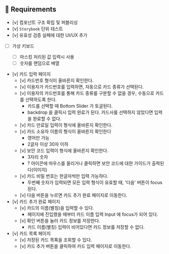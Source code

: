 ## 📝 Requirements

- [v] 컴포넌트 구조 확립 및 퍼블리싱
- [v] `Storybook` 단위 테스트
- [v] 유효성 검증 실패에 대한 UI/UX 추가
- [ ] 가상 키보드

  - [ ] 마스킹 처리된 값 입력시 사용
  - [ ] 숫자를 랜덤으로 배열

- [v] 카드 입력 페이지
  - [v] 카드번호 형식이 올바른지 확인한다.
  - [v] 이용자가 카드번호를 입력하면, 자동으로 카드 종류가 선택된다.
  - [v] 이용자의 카드번호를 통해 카드 종류를 구분할 수 없을 경우, 수동으로 카드를 선택하도록 한다.
    - 카드를 선택할 때 Bottom Slider 가 토글된다.
    - backdrop 을 클릭시 입력 완료가 된다. 카드사를 선택하지 않았다면 입력을 완료할 수 없다.
  - [v] 카드 만료일 입력이 형식에 올바른지 확인한다.
  - [v] 카드 소유자 이름의 형식이 올바른지 확인한다
    - 영어만 가능
    - 2글자 이상 30자 이하
  - [v] 보안 코드 입력이 형식에 올바른지 확인한다.
    - 3자리 숫자
    - ? 아이콘에 마우스를 올리거나 클릭하면 보안 코드에 대한 가이드가 출력된다(이미지)
  - [v] 카드 비밀 번호는 한글자씩만 입력 가능하다.
    - 두번째 숫자가 입력되면 모든 입력 형식이 유효할 때, '다음' 버튼이 focus 된다.
  - [v] 다음 버튼을 누르면 카드 추가 완료 페이지로 이동한다.
- [v] 카드 추가 완료 페이지
  - [v] 카드의 이름(별칭)을 입력할 수 있다.
    - 페이지에 진입했을 때부터 카드 이름 입력 Input 에 focus가 되어 있다.
  - [v] 확인 버튼을 눌러 카드 정보를 저장한다.
    - 카드 이름(별칭) 입력이 비어있다면 카드 정보를 저장할 수 없다.
- [v] 카드 목록 페이지
  - [v] 저장된 카드 목록을 조회할 수 있다.
  - [v] 카드 추가 버튼을 클릭하여 카드 입력 페이지로 이동한다.
